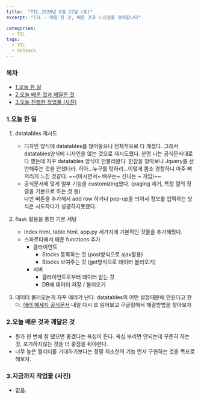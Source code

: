 ```yaml
---
title:  "TIL_2020년 8월 22일 (토)"
excerpt: "TIL - 매일 한 것, 배운 것과 느낀점을 정리합니다"

categories:
  - TIL
tags:
  - TIL
  - USStock
---
```



<h3>목차</h3>

- [1.오늘 한 일](#1오늘-한-일)
- [2.오늘 배운 것과 깨달은 것](#2오늘-배운-것과-깨달은-것)
- [3.오늘 진행한 작업물 (사진)](#3오늘-진행한-작업물-사진)
  

### 1.오늘 한 일

1. datatables 재시도
   - 디자인 양식에 datatables를 얹어놓으니 전체적으로 다 깨졌다. 그래서 datatables양식에 디자인을 얹는 것으로 재시도했다.
   분명 나는 공식문서대로 다 했는데 자꾸 datatables 양식이 안불러왔다. 한참을 찾아보니 Jquery를 선언해주는 것을 안했더라.
   하아...누구를 탓하리...이렇게 몸소 경험하니 아주 뼈저리게 느낀 것같다. ~~(마시면서~ 배우는~ 신나는 ~ 게임)~~
   - 공식문서에 맞게 일부 기능을 customizing했다. (paging 제거, 특정 열의 정렬을 기본으로 하는 것 등)   
   다만 버튼을 추가해서 add row 하거나 pop-up을 띄어서 정보를 입력하는 방식은 시도하다가 성공하지못했다.
   
2. flask 활용을 통한 기본 세팅   
   - index.html, table.html, app.py 세가지에 기본적인 것들을 추가해뒀다.
   - 스파르타에서 배운 functions 추가
        - 클라이언트
            - Stocks 등록하는 것 (post방식으로 ajax활용)
            - Stocks 보여주는 것 (get방식으로 데이터 불러오기)
        - 서버
            - 클라이언트로부터 데이터 받는 것
            - DB에 데이터 저장 / 불러오기

3. 데이터 불러오는게 자꾸 에러가 난다.
datatables의 어떤 설정때문에 안된다고 한다.
[에러 메세지 공식문서]("https://datatables.net/manual/tech-notes/2") 내일 다시 또 읽어보고
구글링해서 해결방법을 찾아보자

### 2.오늘 배운 것과 깨달은 것

- 뭔가 한 번에 잘 됐으면 좋겠다는 욕심이 든다.
욕심 부리면 안되는데 꾸준히 하는 것, 포기하지않는 것을 더 중점을 둬야한다.
- 너무 높은 퀄리티를 기대하기보다는 정말 최소한의 기능 먼저 구현하는 것을 목표로 해보자.


### 3.지금까지 작업물 (사진)

- 없음.   


